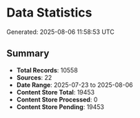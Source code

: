 # Data Statistics

Generated: 2025-08-06 11:58:53 UTC

## Summary

- **Total Records**: 10558
- **Sources**: 22
- **Date Range**: 2025-07-23 to 2025-08-06
- **Content Store Total**: 19453
- **Content Store Processed**: 0
- **Content Store Pending**: 19453
